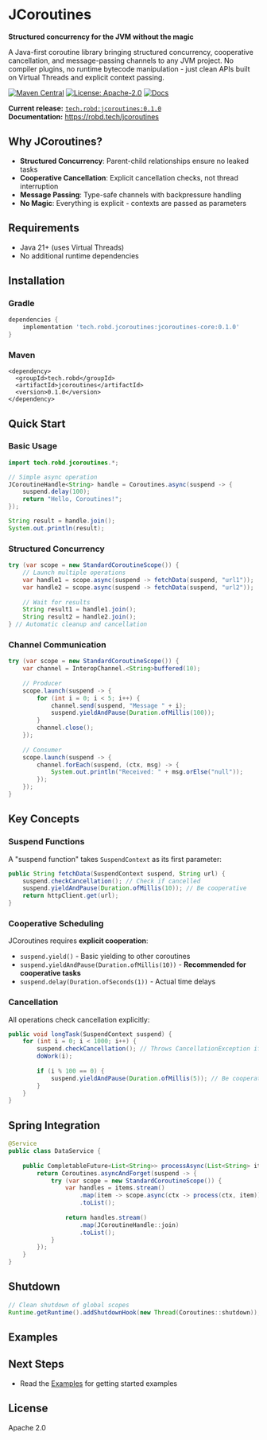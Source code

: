 # JCoroutines

**Structured concurrency for the JVM without the magic**

A Java-first coroutine library bringing structured concurrency, cooperative cancellation, and message-passing channels to any JVM project. No compiler plugins, no runtime bytecode manipulation - just clean APIs built on Virtual Threads and explicit context passing.

[![Maven Central](https://img.shields.io/maven-central/v/tech.robd/jcoroutines.svg)](https://central.sonatype.com/artifact/tech.robd/jcoroutines)
[![License: Apache-2.0](https://img.shields.io/badge/License-Apache--2.0-blue.svg)](LICENSE)
[![Docs](https://img.shields.io/badge/docs-robd.tech%2Fjcoroutines-1f6feb)](https://robd.tech/jcoroutines)

**Current release:** [`tech.robd:jcoroutines:0.1.0`](https://central.sonatype.com/artifact/tech.robd/jcoroutines)  
**Documentation:** https://robd.tech/jcoroutines

## Why JCoroutines?

- **Structured Concurrency**: Parent-child relationships ensure no leaked tasks
- **Cooperative Cancellation**: Explicit cancellation checks, not thread interruption
- **Message Passing**: Type-safe channels with backpressure handling
- **No Magic**: Everything is explicit - contexts are passed as parameters

## Requirements

- Java 21+ (uses Virtual Threads)
- No additional runtime dependencies

## Installation
### Gradle
```gradle
dependencies {
    implementation 'tech.robd.jcoroutines:jcoroutines-core:0.1.0'
}
```
### Maven
```maven
<dependency>
  <groupId>tech.robd</groupId>
  <artifactId>jcoroutines</artifactId>
  <version>0.1.0</version>
</dependency>
```

## Quick Start

### Basic Usage

```java
import tech.robd.jcoroutines.*;

// Simple async operation
JCoroutineHandle<String> handle = Coroutines.async(suspend -> {
    suspend.delay(100);
    return "Hello, Coroutines!";
});

String result = handle.join();
System.out.println(result);
```

### Structured Concurrency

```java
try (var scope = new StandardCoroutineScope()) {
    // Launch multiple operations
    var handle1 = scope.async(suspend -> fetchData(suspend, "url1"));
    var handle2 = scope.async(suspend -> fetchData(suspend, "url2"));
    
    // Wait for results
    String result1 = handle1.join();
    String result2 = handle2.join();
} // Automatic cleanup and cancellation
```

### Channel Communication

```java
try (var scope = new StandardCoroutineScope()) {
    var channel = InteropChannel.<String>buffered(10);
    
    // Producer
    scope.launch(suspend -> {
        for (int i = 0; i < 5; i++) {
            channel.send(suspend, "Message " + i);
            suspend.yieldAndPause(Duration.ofMillis(100));
        }
        channel.close();
    });
    
    // Consumer
    scope.launch(suspend -> {
        channel.forEach(suspend, (ctx, msg) -> {
            System.out.println("Received: " + msg.orElse("null"));
        });
    });
}
```

## Key Concepts

### Suspend Functions
A "suspend function" takes `SuspendContext` as its first parameter:

```java
public String fetchData(SuspendContext suspend, String url) {
    suspend.checkCancellation(); // Check if cancelled
    suspend.yieldAndPause(Duration.ofMillis(10)); // Be cooperative
    return httpClient.get(url);
}
```

### Cooperative Scheduling
JCoroutines requires **explicit cooperation**:

- `suspend.yield()` - Basic yielding to other coroutines
- `suspend.yieldAndPause(Duration.ofMillis(10))` - **Recommended for cooperative tasks**
- `suspend.delay(Duration.ofSeconds(1))` - Actual time delays

### Cancellation
All operations check cancellation explicitly:

```java
public void longTask(SuspendContext suspend) {
    for (int i = 0; i < 1000; i++) {
        suspend.checkCancellation(); // Throws CancellationException if cancelled
        doWork(i);
        
        if (i % 100 == 0) {
            suspend.yieldAndPause(Duration.ofMillis(5)); // Be cooperative
        }
    }
}
```

## Spring Integration

```java
@Service
public class DataService {
    
    public CompletableFuture<List<String>> processAsync(List<String> items) {
        return Coroutines.asyncAndForget(suspend -> {
            try (var scope = new StandardCoroutineScope()) {
                var handles = items.stream()
                    .map(item -> scope.async(ctx -> process(ctx, item)))
                    .toList();
                    
                return handles.stream()
                    .map(JCoroutineHandle::join)
                    .toList();
            }
        });
    }
}
```

## Shutdown

```java
// Clean shutdown of global scopes
Runtime.getRuntime().addShutdownHook(new Thread(Coroutines::shutdown));
```

## Examples

## Next Steps

- Read the [Examples](https://github.com/robdeas/jcoroutines/blob/main/basic_examples.md) for getting started examples


## License

Apache 2.0
